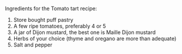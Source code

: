 Ingredients for the Tomato tart recipe: 
1. Store bought puff pastry 
2. A few ripe tomatoes, preferably 4 or 5
3. A jar of Dijon mustard, the best one is Maille Dijon mustard 
4. Herbs of your choice (thyme and oregano are more than adequate)
5. Salt and pepper 
